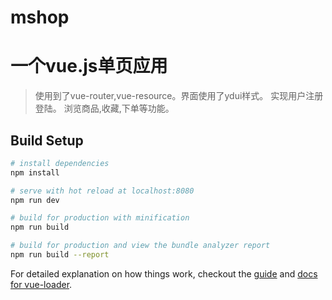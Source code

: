 # mshop

# 一个vue.js单页应用
> 使用到了vue-router,vue-resource。界面使用了ydui样式。
>实现用户注册登陆。
>浏览商品,收藏,下单等功能。

## Build Setup

``` bash
# install dependencies
npm install

# serve with hot reload at localhost:8080
npm run dev

# build for production with minification
npm run build

# build for production and view the bundle analyzer report
npm run build --report
```

For detailed explanation on how things work, checkout the [guide](http://vuejs-templates.github.io/webpack/) and [docs for vue-loader](http://vuejs.github.io/vue-loader).
